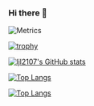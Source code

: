 ### Hi there 👋
<!-- 信息 -->
![Metrics](https://metrics.lecoq.io/ljl2107?template=classic&base=header%2C%20activity%2C%20community%2C%20repositories%2C%20metadata&base.indepth=false&base.hireable=false&base.skip=false&config.timezone=Asia%2FShanghai)
<!-- 奖杯 -->
[![trophy](https://github-profile-trophy.vercel.app/?username=ljl2107)](https://github.com/ljl2107/github-profile-trophy)
<!-- 数据统计信息 -->
[![ljl2107's GitHub stats](https://github-readme-stats.vercel.app/api?username=ljl2107)](https://github.com/ljl2107/github-readme-stats)
<!-- 语言统计 -->
[![Top Langs](https://github-readme-stats.vercel.app/api/top-langs/?username=ljl2107)](https://github.com/ljl2107/github-readme-stats)
<!-- 可爱的访问次数 -->
[![Top Langs](https://moe-counter.glitch.me/get/@ljl2107?theme=role34)](https://moe-counter.glitch.me/get/@ljl2107?theme=role34)

<!--
**ljl2107/ljl2107** is a ✨ _special_ ✨ repository because its `README.md` (this file) appears on your GitHub profile.

Here are some ideas to get you started:

- 🔭 I’m currently working on ...
- 🌱 I’m currently learning ...
- 👯 I’m looking to collaborate on ...
- 🤔 I’m looking for help with ...
- 💬 Ask me about ...
- 📫 How to reach me: ...
- 😄 Pronouns: ...
- ⚡ Fun fact: ...
-->
